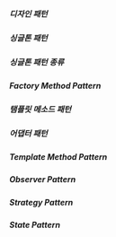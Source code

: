 ##### 디자인 패턴
##### 싱글톤 패턴
##### 싱글톤 패턴 종류
##### Factory Method Pattern
##### 탬플릿 메소드 패턴
##### 어댑터 패턴
##### Template Method Pattern
##### Observer Pattern
##### Strategy Pattern
##### State Pattern
